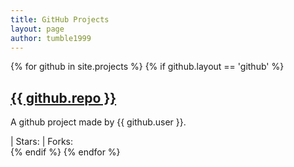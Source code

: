 ```yaml
---
title: GitHub Projects
layout: page
author: tumble1999
---
```

<head>
<script src="https://ajax.microsoft.com/ajax/jquery/jquery-1.4.2.min.js" type="text/javascript"></script>
<script src="/js/projects.js"></script>
</head>


{% for github in site.projects %}
{% if github.layout == 'github' %}
<div class="github" data-user="{{ github.user }}" data-repo="{{ github.repo }}" >
<a href="{{ github.url }}"><h2 class="projectTitle">{{ github.repo }}</h2></a>
<p class="projectDescription">A github project made by {{ github.user }}.</p>
  <a class="projectLanguageURL"><span class="projectLanguage"></span></a> |
   <a class="projectStarsURL">Stars: <span class="projectStars"></span></a> |
  <a class="projectForksURL">Forks: <span class="projectForks"></span></a>
</div>
{% endif %}
{% endfor %}
